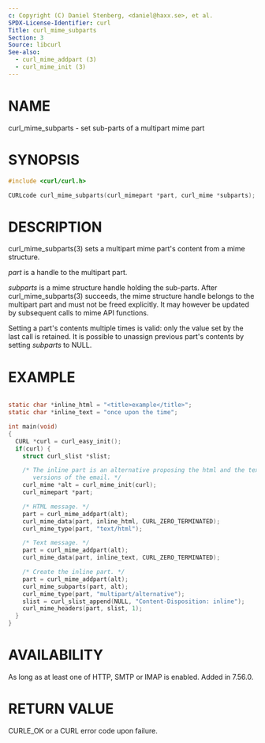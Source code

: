 ```yaml
---
c: Copyright (C) Daniel Stenberg, <daniel@haxx.se>, et al.
SPDX-License-Identifier: curl
Title: curl_mime_subparts
Section: 3
Source: libcurl
See-also:
  - curl_mime_addpart (3)
  - curl_mime_init (3)
---
```


# NAME

curl_mime_subparts - set sub-parts of a multipart mime part

# SYNOPSIS

~~~c
#include <curl/curl.h>

CURLcode curl_mime_subparts(curl_mimepart *part, curl_mime *subparts);
~~~

# DESCRIPTION

curl_mime_subparts(3) sets a multipart mime part's content from a mime
structure.

*part* is a handle to the multipart part.

*subparts* is a mime structure handle holding the sub-parts. After
curl_mime_subparts(3) succeeds, the mime structure handle belongs to the
multipart part and must not be freed explicitly. It may however be updated by
subsequent calls to mime API functions.

Setting a part's contents multiple times is valid: only the value set by the
last call is retained. It is possible to unassign previous part's contents by
setting *subparts* to NULL.

# EXAMPLE

~~~c

static char *inline_html = "<title>example</title>";
static char *inline_text = "once upon the time";

int main(void)
{
  CURL *curl = curl_easy_init();
  if(curl) {
    struct curl_slist *slist;

    /* The inline part is an alternative proposing the html and the text
       versions of the email. */
    curl_mime *alt = curl_mime_init(curl);
    curl_mimepart *part;

    /* HTML message. */
    part = curl_mime_addpart(alt);
    curl_mime_data(part, inline_html, CURL_ZERO_TERMINATED);
    curl_mime_type(part, "text/html");

    /* Text message. */
    part = curl_mime_addpart(alt);
    curl_mime_data(part, inline_text, CURL_ZERO_TERMINATED);

    /* Create the inline part. */
    part = curl_mime_addpart(alt);
    curl_mime_subparts(part, alt);
    curl_mime_type(part, "multipart/alternative");
    slist = curl_slist_append(NULL, "Content-Disposition: inline");
    curl_mime_headers(part, slist, 1);
  }
}
~~~

# AVAILABILITY

As long as at least one of HTTP, SMTP or IMAP is enabled. Added in 7.56.0.

# RETURN VALUE

CURLE_OK or a CURL error code upon failure.
